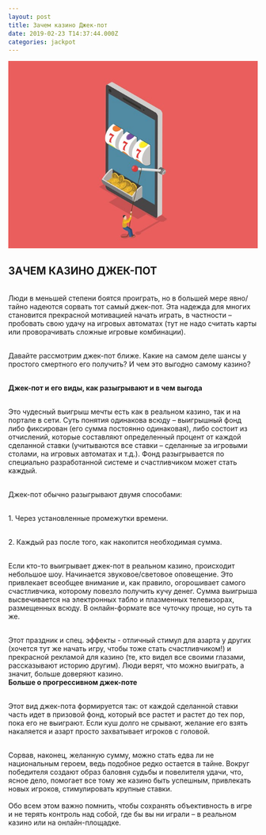 ```yaml
---
layout: post
title: Зачем казино Джек-пот
date: 2019-02-23 T14:37:44.000Z
categories: jackpot
---
```


<img src="/images/fulls/autoplay.jpg" class="fit image"> 


## ЗАЧЕМ КАЗИНО ДЖЕК-ПОТ

<br>Люди в меньшей степени боятся проиграть, но в большей мере явно/тайно надеются сорвать тот самый джек-пот. Эта надежда для многих становится прекрасной мотивацией начать играть, в частности – пробовать свою удачу на игровых автоматах (тут не надо считать карты или проворачивать сложные игровые комбинации).

<br>Давайте рассмотрим джек-пот ближе. Какие на самом деле шансы у простого смертного его получить? И чем это выгодно самому казино?

<br><strong>Джек-пот и его виды, как разыгрывают и в чем выгода</strong>

<br>Это чудесный выигрыш мечты есть как в реальном казино, так и на портале в сети. Суть понятия одинакова всюду – выигрышный фонд либо фиксирован (его сумма постоянно одинаковая), либо состоит из отчислений, которые составляют определенный процент от каждой сделанной ставки (учитываются все ставки – сделанные за игровыми столами, на игровых автоматах и т.д.). Фонд разыгрывается по специально разработанной системе и счастливчиком может стать каждый.

<br>Джек-пот обычно разыгрывают двумя способами:

<br>1.	Через установленные промежутки времени.

<br>2.	Каждый раз после того, как накопится необходимая сумма. 

<br>Если кто-то выигрывает джек-пот в реальном казино, происходит небольшое шоу. Начинается звуковое/световое оповещение. Это привлекает всеобщее внимание и, как правило, огорошивает самого счастливчика, которому повезло получить кучу денег. Сумма выигрыша высвечивается на электронных табло и плазменных телевизорах, размещенных всюду. В онлайн-формате все чуточку проще, но суть та же. 

<br>Этот праздник и спец. эффекты - отличный стимул для азарта у других (хочется тут же начать игру, чтобы тоже стать счастливчиком!) и прекрасной рекламой для казино (те, кто видел все своими глазами, рассказывают историю другим). Люди верят, что можно выиграть, а значит, больше доверяют казино.
<br><strong>Больше о прогрессивном джек-поте</strong>

<br>Этот вид джек-пота формируется так: от каждой сделанной ставки часть идет в призовой фонд, который все растет и растет до тех пор, пока его не выиграют. Если куш долго не срывают, желание его взять накаляется и азарт просто захватывает игроков с головой.

<br>Сорвав, наконец, желанную сумму, можно стать едва ли не национальным героем, ведь подобное редко остается в тайне. Вокруг победителя создают образ баловня судьбы и повелителя удачи, что, ясное дело, помогает все тому же казино быть успешным, привлекать новых игроков, стимулировать крупные ставки.  
<br>Обо всем этом важно помнить, чтобы сохранять объективность в игре и не терять контроль над собой, где бы вы ни играли – в реальном казино или на онлайн-площадке. 
